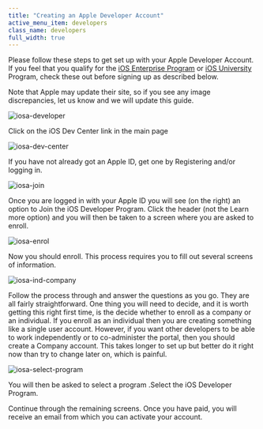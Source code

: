 ```yaml
---
title: "Creating an Apple Developer Account"
active_menu_item: developers
class_name: developers
full_width: true
---
```



Please follow these steps to get set up with your Apple Developer Account. If you feel that you qualify for the [iOS Enterprise Program](creating-an-apple-enterprise-a.htm) or [iOS University](ios-university-program.htm) Program, check these out before signing up as described below.

Note that Apple may update their site, so if you see any image discrepancies, let us know and we will update this guide.

![iosa-developer](/img/docs/iosa-developer.zoom62.png)

Click on the iOS Dev Center link in the main page

![iosa-dev-center](/img/docs/iosa-dev-center.zoom66.png)

If you have not already got an Apple ID, get one by Registering and/or logging in.

![iosa-join](/img/docs/iosa-join.zoom67.png)

Once you are logged in with your Apple ID you will see (on the right) an option to Join the iOS Developer Program. Click the header (not the Learn more option) and you will then be taken to a screen where you are asked to enroll.

![iosa-enrol](/img/docs/iosa-enrol.zoom67.png)

Now you should enroll. This process requires you to fill out several screens of information.

![iosa-ind-company](/img/docs/iosa-ind-company.zoom66.png)

Follow the process through and answer the questions as you go. They are all fairly straightforward. One thing you will need to decide, and it is worth getting this right first time, is the decide whether to enroll as a company or an individual. If you enroll as an individual then you are creating something like a single user account. However, if you want other developers to be able to work independently or to co-administer the portal, then you should create a Company account. This takes longer to set up but better do it right now than try to change later on, which is painful.

![iosa-select-program](/img/docs/iosa-select-program.zoom64.png)

You will then be asked to select a program .Select the iOS Developer Program.

Continue through the remaining screens. Once you have paid, you will receive an email from which you can activate your account.

